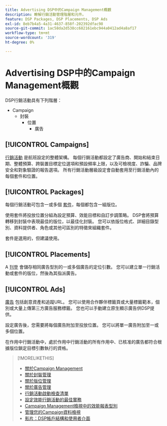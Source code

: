 ```yaml
---
title: Advertising DSP中的Campaign Management概觀
description: 瞭解行銷活動管理階層和元件。
feature: DSP Packages, DSP Placements, DSP Ads
exl-id: 8eb7b4a5-4a31-4637-858f-202392dfac98
source-git-commit: 1ac58da2d538cc682161ebc944a0412ad4a8af17
workflow-type: tm+mt
source-wordcount: '319'
ht-degree: 0%

---
```


# Advertising DSP中的Campaign Management概觀

DSP行銷活動具有下列階層：

* Campaign
   * 封裝
      * 位置
         * 廣告
<!-- Do clients think in terms of insertion orders? If yes, then work in the following info.:
In Advertising DSP, an insertion order is represented as a campaign, and line items are represented as packages. Each package will include placements, which can use different strategies and tactics to deliver the line item requirements.
-->

## [!UICONTROL Campaigns]

[行銷活動](/help/dsp/campaign-management/campaigns/campaign-about.md) 是航班設定的整體架構。 每個行銷活動都設定了廣告商、開始和結束日期、整體預算、跨裝置目標定位選項和預設頻率上限，以及可檢視度、詐騙、品牌安全和對象驗證的報告選項。 所有行銷活動層級設定會自動套用至行銷活動內的每個套件和位置。

## [!UICONTROL Packages]

每個行銷活動可包含一或多個 [套件](/help/dsp/campaign-management/packages/package-about.md)，每個都包含一組版位。

使用套件將投放位置分組為設定預算、效能目標和自訂步調策略。 DSP會將預算轉移到封裝中表現最佳的版位，以最佳化封裝。 您可以依版位格式、詳細目錄型別、資料提供者、角色或其他可區別的特徵來組織套件。

套件是選用的，但建議使用。

## [!UICONTROL Placements]

A [刊登](/help/dsp/campaign-management/placements/placement-about.md) 會儲存相同廣告型別的一或多個廣告的定位引數。 您可以建立單一行銷活動或套件的版位，然後為其指派廣告。

## [!UICONTROL Ads]

[廣告](/help/dsp/campaign-management/ads/ad-about.md) 包括創意資產和追蹤URL。 您可以使用合作夥伴標籤頁或大量標籤範本，個別或大量上傳第三方廣告服務標籤。 您也可以手動建立原生顯示廣告供DSP提供。

設定廣告後，您需要將每個廣告附加至投放位置。 您可以將單一廣告附加至一或多個位置。

在作用中行銷活動中，處於作用中行銷活動的所有作用中、已核准的廣告都符合根據版位鎖定目標引數執行的資格。

>[!MORELIKETHIS]
>
>* [關於Campaign Management](/help/dsp/campaign-management/campaigns/campaign-about.md)
>* [關於封裝管理](/help/dsp/campaign-management/packages/package-about.md)
>* [關於版位管理](/help/dsp/campaign-management/placements/placement-about.md)
>* [關於廣告管理](/help/dsp/campaign-management/ads/ad-about.md)
>* [行銷活動啟動檢查清單](/help/dsp/campaign-management/campaign-launch-checklist.md)
>* [設定效能行銷活動的最佳實務](/help/dsp/optimization/campaign-best-practices-performance.md)
>* [Campaign Management檢視中的效能報表型別](/help/dsp/campaign-management/reports/campaign-reports-about.md)
>* [管理您的Campaign資料檢視](/help/dsp/campaign-management/reports/campaign-data-views-manage.md)
>* [影片：DSP帳戶結構和使用者介面](https://experienceleague.adobe.com/docs/advertising-learn/tutorials/dsp/ui.html)
